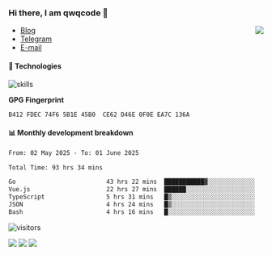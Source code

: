 <!--![](https://user-images.githubusercontent.com/22412567/89914023-fb3a6e80-dc26-11ea-82ba-5ed80e2ffb69.jpg)-->

### Hi there, I am qwqcode 👋

<img src="https://github-readme-stats.mrdulin.vercel.app/api?username=qwqcode&count_private=true&show_icons=true&hide_border=true&icon_color=586069&title_color=0366d6" align="right">

- [Blog](https://qwqaq.com/)
- [Telegram](https://t.me/qwqcode)
- [E-mail](mailto:qwqcode@gmail.com)

#### 🔧 Technologies

![skills](https://skillicons.dev/icons?i=go,ts,cs,js,java,php,py,regex,docker,git,svelte,sass,vue,nuxtjs,webpack,vite,laravel,electron,redis,vscode,visualstudio,idea,androidstudio,figma,ai,ps,pr,powershell,vim,bash&theme=light)

**GPG Fingerprint**

```
B412 FDEC 74F6 5B1E 45B0  CE62 D46E 0F0E EA7C 136A
```

#### 📊 Monthly development breakdown

<!--START_SECTION:waka-->

```txt
From: 02 May 2025 - To: 01 June 2025

Total Time: 93 hrs 34 mins

Go                         43 hrs 22 mins  ███████████▓░░░░░░░░░░░░░   46.36 %
Vue.js                     22 hrs 27 mins  ██████░░░░░░░░░░░░░░░░░░░   24.01 %
TypeScript                 5 hrs 31 mins   █▒░░░░░░░░░░░░░░░░░░░░░░░   05.90 %
JSON                       4 hrs 24 mins   █▒░░░░░░░░░░░░░░░░░░░░░░░   04.72 %
Bash                       4 hrs 16 mins   █░░░░░░░░░░░░░░░░░░░░░░░░   04.57 %
```

<!--END_SECTION:waka-->

![visitors](https://visitor-badge.laobi.icu/badge?page_id=qwqcode.visitor-badge)

<p>
  <img src="https://api.githubtrends.io/user/svg/qwqcode/langs?time_range=one_year&theme=classic" />
  <img src="https://api.githubtrends.io/user/svg/qwqcode/repos?time_range=one_year&theme=classic" />
  <img src="https://github-readme-stats.vercel.app/api/top-langs?username=qwqcode&show_icons=true&locale=en&layout=compact&hide=html&langs_count=20" />
</p>
